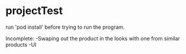 # projectTest

run 'pod install' before trying to run the program.

Incomplete:
-Swaping out the product in the looks with one from similar products
-UI
